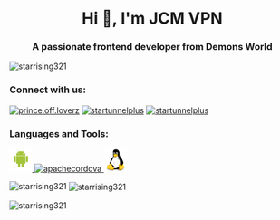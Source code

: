 <h1 align="center">Hi 👋, I'm JCM VPN</h1>
<h3 align="center">A passionate frontend developer from Demons World</h3>

<p align="left"> <img src="https://komarev.com/ghpvc/?username=starrising321&label=Profile%20views&color=0e75b6&style=flat" alt="starrising321" /> </p>

<h3 align="left">Connect with us:</h3>
<p align="left">
<a href="https://fb.com/kaldag.cp.repair" target="blank"><img align="center" src="https://www-static2.spulsecdn.net/pics/00/02/87/62/2876282_2_O.jpg" alt="prince.off.loverz" height="70" width="220" /></a>
<a href="https://www.youtube.com/c/startunnelplus" target="blank"><img align="center" src="https://www.alfredocreates.com/wp-content/uploads/2017/02/Free-Outline-YouTube-Subscribe-Button-by-AlfredoCreates.png" alt="startunnelplus" height="70" width="190" /></a>
<a href="https://play.google.com/store/apps/details?id=stp.startunnel.plus" target="blank"><img align="center" src="https://play.google.com/intl/en_us/badges/images/generic/en-play-badge.png" alt="startunnelplus" height="100" width="230" /></a>
</p>

<h3 align="left">Languages and Tools:</h3>
<p align="left"> <a href="https://developer.android.com" target="_blank" rel="noreferrer"> <img src="https://raw.githubusercontent.com/devicons/devicon/master/icons/android/android-original-wordmark.svg" alt="android" width="40" height="40"/> </a> <a href="https://cordova.apache.org/" target="_blank" rel="noreferrer"> <img src="https://www.vectorlogo.zone/logos/apache_cordova/apache_cordova-icon.svg" alt="apachecordova" width="40" height="40"/> </a> <a href="https://www.linux.org/" target="_blank" rel="noreferrer"> <img src="https://raw.githubusercontent.com/devicons/devicon/master/icons/linux/linux-original.svg" alt="linux" width="40" height="40"/> </a> </p>

<p><img align="left" src="https://github-readme-stats.vercel.app/api/top-langs?username=starrising321&show_icons=true&locale=en&layout=compact" alt="starrising321" /></p>

<p>&nbsp;<img align="center" src="https://github-readme-stats.vercel.app/api?username=starrising321&show_icons=true&locale=en" alt="starrising321" /></p>

<p><img align="center" src="https://github-readme-streak-stats.herokuapp.com/?user=starrising321&" alt="starrising321" /></p>
